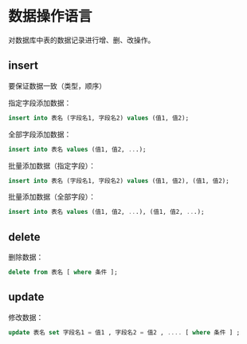# 数据操作语言

对数据库中表的数据记录进行增、删、改操作。

## insert

要保证数据一致（类型，顺序）

指定字段添加数据：
```sql
insert into 表名 (字段名1, 字段名2) values (值1, 值2); 
```
全部字段添加数据：
```sql
insert into 表名 values (值1, 值2, ...); 
```
批量添加数据（指定字段）：
```sql
insert into 表名 (字段名1, 字段名2) values (值1, 值2), (值1, 值2); 
```
批量添加数据（全部字段）：
```sql
insert into 表名 values (值1, 值2, ...), (值1, 值2, ...);
```


## delete

删除数据：
```sql
delete from 表名 [ where 条件 ];
```


## update

修改数据：
```sql
update 表名 set 字段名1 = 值1 , 字段名2 = 值2 , .... [ where 条件 ] ;
```